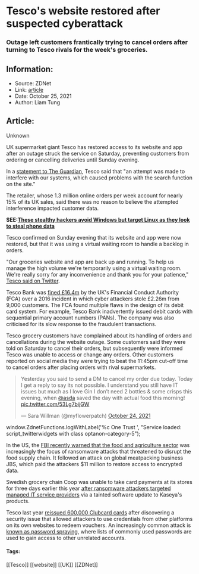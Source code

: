 # Tesco's website restored after suspected cyberattack
### Outage left customers frantically trying to cancel orders after turning to Tesco rivals for the week's groceries.

## Information:
+ Source: ZDNet
+ Link: [article](https://www.zdnet.com/article/tescos-website-restored-after-suspected-cyberattack/)
+ Date: October 25, 2021
+ Author: Liam Tung


## Article:
Unknown

UK supermarket giant Tesco has restored access to its website and app after an outage struck the service on Saturday, preventing customers from ordering or cancelling deliveries until Sunday evening.

In a [statement to The Guardian](https://www.theguardian.com/business/2021/oct/24/tesco-website-hit-by-hackers-leaving-thousands-of-customers-frustrated), Tesco said that "an attempt was made to interfere with our systems, which caused problems with the search function on the site."


The retailer, whose 1.3 million online orders per week account for nearly 15% of its UK sales, said there was no reason to believe the attempted interference impacted customer data. 

**SEE:**[**These stealthy hackers avoid Windows but target Linux as they look to steal phone data**](https://www.zdnet.com/article/these-hackers-dodge-windows-and-target-linux-as-they-look-to-steal-phone-data/)

Tesco confirmed on Sunday evening that its website and app were now restored, but that it was using a virtual waiting room to handle a backlog in orders.  

"Our groceries website and app are back up and running. To help us manage the high volume we're temporarily using a virtual waiting room. We're really sorry for any inconvenience and thank you for your patience," [Tesco said on Twitter](https://twitter.com/Tesco/status/1452406827635945472). 

Tesco Bank was [fined £16.4m](https://www.zdnet.com/article/tesco-bank-fined-16-4m-over-cyber-attack/) by the UK's Financial Conduct Authority (FCA) over a 2016 incident in which cyber attackers stole £2.26m from 9,000 customers. The FCA found multiple flaws in the design of its debit card system. For example, Tesco Bank inadvertently issued debit cards with sequential primary account numbers (PANs). The company was also criticised for its slow response to the fraudulent transactions. 






Tesco grocery customers have complained about its handling of orders and cancellations during the website outage. Some customers said they were told on Saturday to cancel their orders, but subsequently were informed Tesco was unable to access or change any orders. Other customers reported on social media they were trying to beat the 11:45pm cut-off time to cancel orders after placing orders with rival supermarkets.  




> Yesterday you said to send a DM to cancel my order due today. Today I get a reply to say its not possible. I understand you still have IT issues but much as I love Gin I don’t need 2 bottles & some crisps this evening, when [@asda](https://twitter.com/asda?ref_src=twsrc%5Etfw) saved the day with actual food this morning! [pic.twitter.com/53Lg7bijGW](https://t.co/53Lg7bijGW)
> 
> — Sara Willman (@myflowerpatch) [October 24, 2021](https://twitter.com/myflowerpatch/status/1452201891287420937?ref_src=twsrc%5Etfw)




 window.ZdnetFunctions.logWithLabel('%c One Trust ', "Service loaded: script\_twitterwidgets with class optanon-category-5");
 
In the US, the [FBI recently warned that the food and agriculture sector](https://www.zdnet.com/article/fbi-warns-of-ransomware-attacks-targeting-food-and-agriculture-sector-as-white-house-pushes-for-proactive-measures/) was increasingly the focus of ransomware attacks that threatened to disrupt the food supply chain. It followed an attack on global meatpacking business JBS, which paid the attackers $11 million to restore access to encrypted data.   

Swedish grocery chain Coop was unable to take card payments at its stores for three days earlier this year [after ransomware attackers targeted managed IT service providers](https://www.zdnet.com/article/kaseya-ransomware-attack-1500-companies-affected-company-confirms/) via a tainted software update to Kaseya's products.

Tesco last year [reissued 600,000 Clubcard cards](https://www.bbc.com/news/technology-51710687) after discovering a security issue that allowed attackers to use credentials from other platforms on its own websites to redeem vouchers. An increasingly common attack is [known as password spraying](https://www.zdnet.com/article/microsoft-warns-over-password-attacks-against-250-office-365-customers/), where lists of commonly used passwords are used to gain access to other unrelated accounts. 





#### Tags:
[[Tesco]] [[website]] [[UK]] [[ZDNet]]
